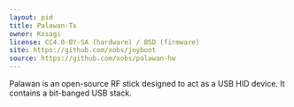 ```yaml
---
layout: pid
title: Palawan-Tx
owner: Kosagi
license: CC4.0-BY-SA (hardware) / BSD (firmware)
site: https://github.com/xobs/joyboot
source: https://github.com/xobs/palawan-hw
---
```

Palawan is an open-source RF stick designed to act as a USB HID device.  It contains a bit-banged USB stack.